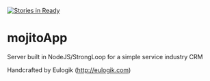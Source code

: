 [![Stories in Ready](https://badge.waffle.io/eulogik/mojitoApp.png?label=ready&title=Ready)](https://waffle.io/eulogik/mojitoApp)
# mojitoApp

Server built in NodeJS/StrongLoop for a simple service industry CRM

Handcrafted by Eulogik (http://eulogik.com)
